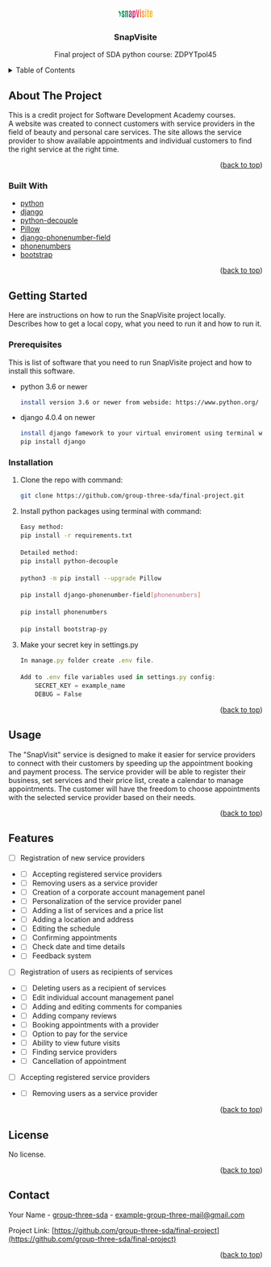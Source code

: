 <!-- PROJECT LOGO -->
<br />
<div align="center">
  <a href="https://github.com/group-three-sda/final-project">
    <img src="final_project/static/snapvisite/images/logo_color.png" alt="Logo" width="80" height="20">
  </a>

<h3 align="center">SnapVisite</h3>

  <p align="center">
    Final project of SDA python course: ZDPYTpol45
    
  </p>
</div>



<!-- TABLE OF CONTENTS -->
<details>
  <summary>Table of Contents</summary>
  <ol>
    <li>
      <a href="#about-the-project">About The Project</a>
      <ul>
        <li><a href="#built-with">Built With</a></li>
      </ul>
    </li>
    <li>
      <a href="#getting-started">Getting Started</a>
      <ul>
        <li><a href="#prerequisites">Prerequisites</a></li>
        <li><a href="#installation">Installation</a></li>
      </ul>
    </li>
    <li><a href="#usage">Usage</a></li>
    <li><a href="#features">Features</a></li>
    <li><a href="#license">License</a></li>
    <li><a href="#contact">Contact</a></li>
    
  </ol>
</details>



<!-- ABOUT THE PROJECT -->
## About The Project

This is a credit project for Software Development Academy courses. <br> 
A website was created to connect customers with service providers in the field of beauty and personal care services. 
The site allows the service provider to show available appointments and individual customers to find the right service at the right time. 
<p align="right">(<a href="#top">back to top</a>)</p>



### Built With

* [python](https://www.python.org/)
* [django](https://www.djangoproject.com/)
* [python-decouple](https://pypi.org/project/python-decouple/)
* [Pillow](https://pillow.readthedocs.io)
* [django-phonenumber-field](https://pypi.org/project/django-phonenumber-field/)
* [phonenumbers](https://pypi.org/project/phonenumbers/)
* [bootstrap](https://pypi.org/project/bootstrap-py/)
 
 <p align="right">(<a href="#top">back to top</a>)</p>




<!-- GETTING STARTED -->
## Getting Started

Here are instructions on how to run the SnapVisite project locally. <br>
Describes how to get a local copy, what you need to run it and how to run it. 

### Prerequisites

This is list of software that you need to run SnapVisite project and how to install this software.
* python 3.6 or newer
  ```sh
  install version 3.6 or newer from webside: https://www.python.org/
  ```
* django 4.0.4 on newer
  ```sh
  install django famework to your virtual enviroment using terminal with command:
  pip install django
  ```
  



### Installation

1. Clone the repo with command:
   ```sh
   git clone https://github.com/group-three-sda/final-project.git
   ```
2. Install python packages using terminal with command:
   ```sh
   Easy method:
   pip install -r requirements.txt
   
   Detailed method:
   pip install python-decouple
   
   python3 -m pip install --upgrade Pillow
   
   pip install django-phonenumber-field[phonenumbers]
   
   pip install phonenumbers
   
   pip install bootstrap-py
   ```
3. Make your secret key in settings.py     
   ```js
   In manage.py folder create .env file.
   
   Add to .env file variables used in settings.py config: 
       SECRET_KEY = example_name
       DEBUG = False
   ```

<p align="right">(<a href="#top">back to top</a>)</p>



<!-- USAGE -->
## Usage

The "SnapVisit" service is designed to make it easier for service providers to connect with their customers by speeding up the appointment booking and payment process. The service provider will be able to register their business, set services and their price list, create a calendar to manage appointments. The customer will have the freedom to choose appointments with the selected service provider based on their needs.


<p align="right">(<a href="#top">back to top</a>)</p>



<!-- FEATURES -->
## Features

- [ ] Registration of new service providers
- - [ ] Accepting registered service providers
- - [ ] Removing users as a service provider 
- - [ ] Creation of a corporate account management panel
- - [ ] Personalization of the service provider panel
- - [ ] Adding a list of services and a price list
- - [ ] Adding a location and address
- - [ ] Editing the schedule
- - [ ] Confirming appointments
- - [ ] Check date and time details
- - [ ] Feedback system
- [ ] Registration of users as recipients of services 
- - [ ] Deleting users as a recipient of services 
- - [ ] Edit individual account management panel
- - [ ] Adding and editing comments for companies
- - [ ] Adding company reviews
- - [ ] Booking appointments with a provider
- - [ ] Option to pay for the service
- - [ ] Ability to view future visits
- - [ ] Finding service providers
- - [ ] Cancellation of appointment
- [ ] Accepting registered service providers
- - [ ] Removing users as a service provider 

<p align="right">(<a href="#top">back to top</a>)</p>



<!-- LICENSE -->
## License

No license.
<p align="right">(<a href="#top">back to top</a>)</p>



<!-- CONTACT -->
## Contact

Your Name - [group-three-sda](https://github.com/group-three-sda) - example-group-three-mail@gmail.com

Project Link: [https://github.com/group-three-sda/final-project](https://github.com/group-three-sda/final-project)
<p align="right">(<a href="#top">back to top</a>)</p>






